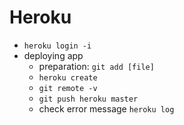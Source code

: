 # Heroku
* `heroku login -i`
* deploying app
	* preparation: `git add [file]`
	* `heroku create`
	* `git remote -v`
	* `git push heroku master`
	* check error message `heroku log`
	
